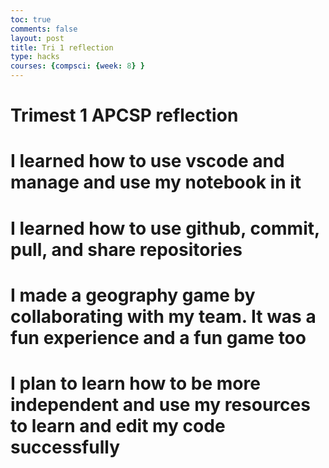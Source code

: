 ```yaml
---
toc: true
comments: false
layout: post
title: Tri 1 reflection
type: hacks
courses: {compsci: {week: 8} }
---
```


# Trimest 1 APCSP reflection

# I learned how to use vscode and manage and use my notebook in it
# I learned how to use github, commit, pull, and share repositories 
# I made a geography game by collaborating with my team. It was a fun experience and a fun game too
# I plan to learn how to be more independent and use my resources to learn and edit my code successfully 
